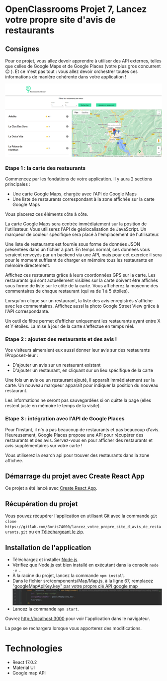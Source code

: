 # OpenClassrooms Projet 7, Lancez votre propre site d'avis de restaurants

## Consignes

Pour ce projet, vous allez devoir apprendre à utiliser des API externes, telles que celles de Google Maps et de Google Places (votre plus gros concurrent 😉 ). Et ce n'est pas tout : vous allez devoir orchestrer toutes ces informations de manière cohérente dans votre application !

![Screenshot de l'application](src/assets/images/screenshot-app.png)

### Etape 1 : la carte des restaurants

Commencez par les fondations de votre application. Il y aura 2 sections principales :

- Une carte Google Maps, chargée avec l'API de Google Maps
- Une liste de restaurants correspondant à la zone affichée sur la carte Google Maps

Vous placerez ces éléments côte à côte.

La carte Google Maps sera centrée immédiatement sur la position de l'utilisateur. Vous utiliserez l'API de géolocalisation de JavaScript. Un marqueur de couleur spécifique sera placé à l'emplacement de l'utilisateur.

Une liste de restaurants est fournie sous forme de données JSON présentées dans un fichier à part. En temps normal, ces données vous seraient renvoyés par un backend via une API, mais pour cet exercice il sera pour le moment suffisant de charger en mémoire tous les restaurants en mémoire directement.

Affichez ces restaurants grâce à leurs coordonnées GPS sur la carte. Les restaurants qui sont actuellement visibles sur la carte doivent être affichés sous forme de liste sur le côté de la carte. Vous afficherez la moyenne des commentaires de chaque restaurant (qui va de 1 à 5 étoiles).

Lorsqu'on clique sur un restaurant, la liste des avis enregistrés s'affiche avec les commentaires. Affichez aussi la photo Google Street View grâce à l'API correspondante.

Un outil de filtre permet d'afficher uniquement les restaurants ayant entre X et Y étoiles. La mise à jour de la carte s'effectue en temps réel.

### Etape 2 : ajoutez des restaurants et des avis !

Vos visiteurs aimeraient eux aussi donner leur avis sur des restaurants !Proposez-leur :

- D'ajouter un avis sur un restaurant existant
- D'ajouter un restaurant, en cliquant sur un lieu spécifique de la carte

Une fois un avis ou un restaurant ajouté, il apparaît immédiatement sur la carte. Un nouveau marqueur apparaît pour indiquer la position du nouveau restaurant.

Les informations ne seront pas sauvegardées si on quitte la page (elles restent juste en mémoire le temps de la visite).

### Etape 3 : intégration avec l'API de Google Places

Pour l'instant, il n'y a pas beaucoup de restaurants et pas beaucoup d'avis. Heureusement, Google Places propose une API pour récupérer des restaurants et des avis. Servez-vous en pour afficher des restaurants et avis supplémentaires sur votre carte !

Vous utiliserez la search api pour trouver des restaurants dans la zone affichée.

## Démarrage du projet avec Create React App

Ce projet a été lancé avec [Create React App](https://github.com/facebook/create-react-app).

## Récupération du projet

Vous pouvez récupérer l'application en utilisant Git avec la commande ```git clone https://gitlab.com/Boris74000/lancez_votre_propre_site_d_avis_de_restaurants.git```
ou en [Téléchargeant le zip](https://gitlab.com/Boris74000/lancez_votre_propre_site_d_avis_de_restaurants/-/archive/master/lancez_votre_propre_site_d_avis_de_restaurants-master.zip). 

## Installation de l'application

- Téléchargez et installer [Node.js](https://nodejs.org/fr/download/ "download node.js").
- Vérifiez que Node.js est bien installé en exécutant dans la console ```node -v ```.
- À la racine du projet, lancez la commande ``npm install``.
- Dans le fichier src/components/Map/Map.js, à la ligne 67, remplacez "googleMapApiKey.key" par votre propre clé API google map
![code import clé api google map](src/assets/images/screenshot-google-api-key.png.jpg)
- Lancez la commande ```npm start```.

Ouvrez [http://localhost:3000](http://localhost:3000) pour voir l'application dans le navigateur.

La page se rechargera lorsque vous apporterez des modifications.

# Technologies

- React 17.0.2
- Material UI
- Google map API

